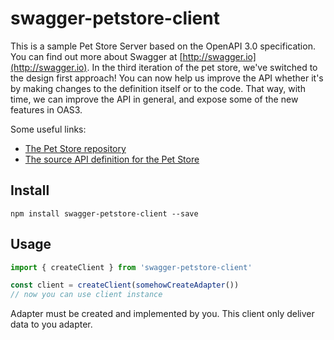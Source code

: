 # swagger-petstore-client

This is a sample Pet Store Server based on the OpenAPI 3.0 specification.  You can find out more about
Swagger at [http://swagger.io](http://swagger.io). In the third iteration of the pet store, we&#x27;ve switched to the design first approach!
You can now help us improve the API whether it&#x27;s by making changes to the definition itself or to the code.
That way, with time, we can improve the API in general, and expose some of the new features in OAS3.

Some useful links:
- [The Pet Store repository](https://github.com/swagger-api/swagger-petstore)
- [The source API definition for the Pet Store](https://github.com/swagger-api/swagger-petstore/blob/master/src/main/resources/openapi.yaml)

## Install

```
npm install swagger-petstore-client --save
```

## Usage

```typescript
import { createClient } from 'swagger-petstore-client'

const client = createClient(somehowCreateAdapter())
// now you can use client instance
```

Adapter must be created and implemented by you. This client only deliver data to you adapter.
